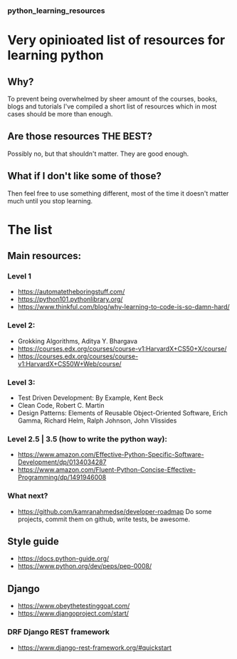 ### python_learning_resources

# Very opinioated list of resources for learning python

## Why?

To prevent being overwhelmed by sheer amount of the courses, books, blogs and tutorials
I've compiled a short list of resources which in most cases should be more than enough.

## Are those resources THE BEST?

Possibly no, but that shouldn't matter. They are good enough.

## What if I don't like some of those?

Then feel free to use something different, most of the time it doesn't matter much until you stop learning.


# The list

## Main resources:

### Level 1
* https://automatetheboringstuff.com/
* https://python101.pythonlibrary.org/
* https://www.thinkful.com/blog/why-learning-to-code-is-so-damn-hard/


### Level 2:
* Grokking Algorithms,  Aditya Y. Bhargava
* https://courses.edx.org/courses/course-v1:HarvardX+CS50+X/course/
* https://courses.edx.org/courses/course-v1:HarvardX+CS50W+Web/course/

### Level 3:
* Test Driven Development: By Example, Kent Beck
* Clean Code, Robert C. Martin
* Design Patterns: Elements of Reusable Object-Oriented Software, Erich Gamma, Richard Helm, Ralph Johnson, John Vlissides

### Level 2.5 |  3.5 (how to write the python way):
* https://www.amazon.com/Effective-Python-Specific-Software-Development/dp/0134034287
* https://www.amazon.com/Fluent-Python-Concise-Effective-Programming/dp/1491946008


### What next?
* https://github.com/kamranahmedse/developer-roadmap
Do some projects, commit them on github, write tests, be awesome.

## Style guide
* https://docs.python-guide.org/
* https://www.python.org/dev/peps/pep-0008/

## Django
* https://www.obeythetestinggoat.com/
* https://www.djangoproject.com/start/

### DRF Django REST framework
* https://www.django-rest-framework.org/#quickstart

